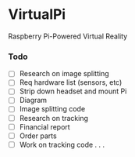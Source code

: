 # VirtualPi
Raspberry Pi-Powered Virtual Reality

### Todo
  - [ ] Research on image splitting
  - [ ] Req hardware list (sensors, etc)
  - [ ] Strip down headset and mount Pi
  - [ ] Diagram
  - [ ] Image splitting code
  - [ ] Research on tracking
  - [ ] Financial report
  - [ ] Order parts
  - [ ] Work on tracking code
  .
  .
  .
